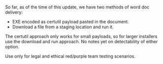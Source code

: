So far, as of the time of this update, we have two methods of word doc delivery:
 - EXE encoded as certutil payload pasted in the document.
 - Download a file from a staging location and run it.

The certutil approach only works for small payloads, so for larger installers use the download and run approach. No notes yet on detectability of either option.

Use only for legal and ethical red/purple team testing scenarios. 
